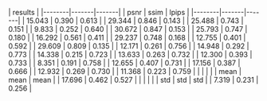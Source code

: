 
|        results         |
|--------|-------|-------|
|  psnr  |  ssim | lpips |
|--------|-------|-------|
| 15.043 | 0.390 | 0.613 |
| 29.344 | 0.846 | 0.143 |
| 25.488 | 0.743 | 0.151 |
| 9.833  | 0.252 | 0.640 |
| 30.672 | 0.847 | 0.153 |
| 25.793 | 0.747 | 0.180 |
| 16.292 | 0.561 | 0.411 |
| 29.237 | 0.748 | 0.168 |
| 12.755 | 0.401 | 0.592 |
| 29.609 | 0.809 | 0.135 |
| 12.171 | 0.261 | 0.756 |
| 14.948 | 0.292 | 0.773 |
| 14.338 | 0.215 | 0.723 |
| 13.633 | 0.263 | 0.732 |
| 12.300 | 0.393 | 0.733 |
| 8.351  | 0.191 | 0.758 |
| 12.655 | 0.407 | 0.731 |
| 17.156 | 0.387 | 0.666 |
| 12.932 | 0.269 | 0.730 |
| 11.368 | 0.223 | 0.759 |
|        |       |       |
|  mean  |  mean |  mean |
| 17.696 | 0.462 | 0.527 |
|        |       |       |
|  std   |  std  |  std  |
| 7.319  | 0.231 | 0.256 |